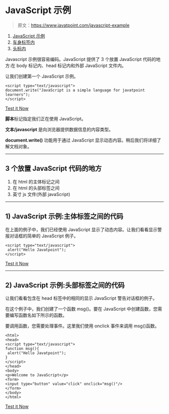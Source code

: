 # JavaScript 示例

> 原文：<https://www.javatpoint.com/javascript-example>

1.  [JavaScript 示例](#)
2.  [车身标签内](#)
3.  [头标内](#)

Javascript 示例很容易编码。JavaScript 提供了 3 个放置 JavaScript 代码的地方:在 body 标记内、head 标记内和外部 JavaScript 文件内。

让我们创建第一个 JavaScript 示例。

```
<script type="text/javascript">
document.write("JavaScript is a simple language for javatpoint learners");
</script>

```

[Test it Now](https://www.javatpoint.com/oprweb/test.jsp?filename=example1js)

**脚本**标记指定我们正在使用 JavaScript。

**文本/javascript** 是向浏览器提供数据信息的内容类型。

**document.write()** 功能用于通过 JavaScript 显示动态内容。稍后我们将详细了解文档对象。

* * *

## 3 个放置 JavaScript 代码的地方

1.  在 html 的主体标记之间
2.  在 html 的头部标签之间
3.  英寸 js 文件(外部 javaScript)

* * *

## 1) JavaScript 示例:主体标签之间的代码

在上面的例子中，我们已经使用 JavaScript 显示了动态内容。让我们看看显示警报对话框的简单的 JavaScript 例子。

```
<script type="text/javascript">
 alert("Hello Javatpoint");
</script>

```

[Test it Now](https://www.javatpoint.com/oprweb/test.jsp?filename=example2js)

* * *

## 2) JavaScript 示例:头部标签之间的代码

让我们看看包含在 head 标签中的相同的显示 JavaScript 警告对话框的例子。

在这个例子中，我们创建了一个函数 msg()。要在 JavaScript 中创建函数，您需要编写函数名如下所示的函数。

要调用函数，您需要处理事件。这里我们使用 onclick 事件来调用 msg()函数。

```
<html>
<head>
<script type="text/javascript">
function msg(){
 alert("Hello Javatpoint");
}
</script>
</head>
<body>
<p>Welcome to JavaScript</p>
<form>
<input type="button" value="click" onclick="msg()"/>
</form>
</body>
</html>

```

[Test it Now](https://www.javatpoint.com/oprweb/test.jsp?filename=example3js)